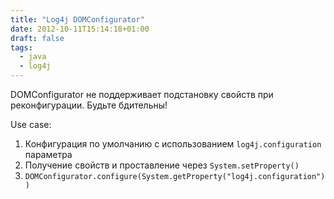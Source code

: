 ```yaml
---
title: "Log4j DOMConfigurator"
date: 2012-10-11T15:14:18+01:00
draft: false
tags:
  - java
  - log4j
---
```

DOMConfigurator не поддерживает подстановку свойств при реконфигурации. Будьте бдительны!

Use case:

  1. Конфигурация по умолчанию с использованием ```log4j.configuration``` параметра
  2. Получение свойств и проставление через ```System.setProperty()```
  3. ```DOMConfigurator.configure(System.getProperty("log4j.configuration"))```

